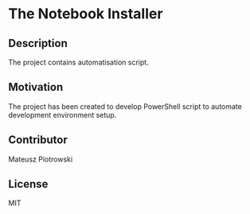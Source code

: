 # The Notebook Installer

## Description

The project contains automatisation script.

## Motivation

The project has been created to develop PowerShell script to automate development environment setup.

## Contributor

Mateusz Piotrowski

## License

MIT
